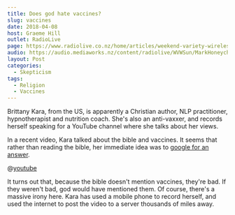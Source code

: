 ```yaml
---
title: Does god hate vaccines?
slug: vaccines
date: 2018-04-08
host: Graeme Hill
outlet: RadioLive
page: https://www.radiolive.co.nz/home/articles/weekend-variety-wireless/2018/04/skeptical-thoughts--diet-pills---life-expectancy.html
audio: https://audio.mediaworks.nz/content/radiolive/WVWSun/MarkHoneychurch08_04_18.mp3
layout: Post
categories:
  - Skepticism
tags:
  - Religion
  - Vaccines
---
```


Brittany Kara, from the US, is apparently a Christian author, NLP practitioner, hypnotherapist and nutrition coach. She's also an anti-vaxxer, and records herself speaking for a YouTube channel where she talks about her views.

<!-- more -->

In a recent video, Kara talked about the bible and vaccines. It seems that rather than reading the bible, her immediate idea was to [google for an answer](http://deadstate.org/anti-vaxxer-warrior-mom-if-vaccines-are-so-great-why-arent-they-mentioned-in-the-bible/).

@[youtube](https://youtu.be/OYFHVYMDod4)

It turns out that, because the bible doesn't mention vaccines, they're bad. If they weren't bad, god would have mentioned them. Of course, there's a massive irony here. Kara has used a mobile phone to record herself, and used the internet to post the video to a server thousands of miles away.
